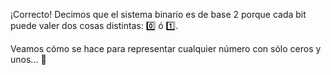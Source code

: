 ¡Correcto! Decimos que el sistema binario es de base 2 porque cada bit puede valer dos cosas distintas: :zero: ó :one:.

Veamos cómo se hace para representar cualquier número con sólo ceros y unos... :raised_hands: